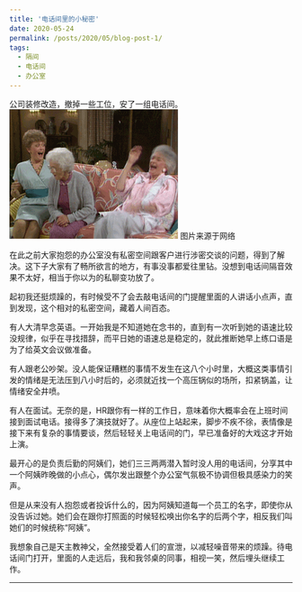```yaml
---
title: '电话间里的小秘密'
date: 2020-05-24
permalink: /posts/2020/05/blog-post-1/
tags:
  - 隔间
  - 电话间
  - 办公室
---
```



公司装修改造，撤掉一些工位，安了一组电话间。
[![Watch the video](/images/640.gif)](https://youtu.be/T-D1KVIuvjA)
图片来源于网络

在此之前大家抱怨的办公室没有私密空间跟客户进行涉密交谈的问题，得到了解决。这下子大家有了畅所欲言的地方，有事没事都爱往里钻。没想到电话间隔音效果不太好，相当于你以为的私聊变功放了。
 
起初我还挺烦躁的，有时候受不了会去敲电话间的门提醒里面的人讲话小点声，直到发现，这个相对的私密空间，藏着人间百态。

有人大清早念英语。一开始我是不知道她在念书的，直到有一次听到她的语速比较没规律，似乎在寻找措辞，而平日她的语速总是稳定的，就此推断她早上练口语是为了给英文会议做准备。
 
有人跟老公吵架。没人能保证糟糕的事情不发生在这八个小时里，大概这类事情引发的情绪是无法压到八小时后的，必须就近找一个高压锅似的场所，扣紧锅盖，让情绪安全井喷。
 
有人在面试。无奈的是，HR跟你有一样的工作日，意味着你大概率会在上班时间接到面试电话。接得多了演技就好了。从座位上站起来，脚步不疾不徐，表情像是接下来有复杂的事情要谈，然后轻轻关上电话间的门，早已准备好的大戏这才开始上演。


最开心的是负责后勤的阿姨们，她们三三两两潜入暂时没人用的电话间，分享其中一个阿姨昨晚做的小点心，偶尔发出跟整个办公室气氛极不协调但极具感染力的笑声。


但是从来没有人抱怨或者投诉什么的，因为阿姨知道每一个员工的名字，即使你从没告诉过她。她们会在跟你打照面的时候轻松唤出你名字的后两个字，相反我们叫她们的时候统称“阿姨”。
 
我想象自己是天主教神父，全然接受着人们的宣泄，以减轻噪音带来的烦躁。待电话间门打开，里面的人走远后，我和我邻桌的同事，相视一笑，然后埋头继续工作。
 
------